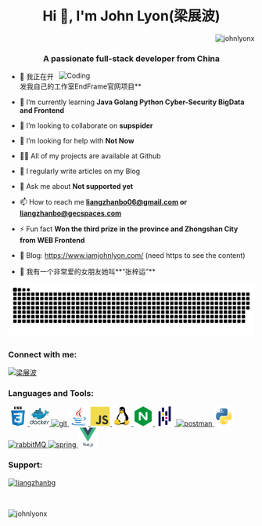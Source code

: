 <h1 align="center">Hi 👋, I'm John Lyon(梁展波)</h1>
<p align="right"> <img src="https://komarev.com/ghpvc/?username=johnlyonx&label=Profile%20views&color=0e75b6&style=flat" alt="johnlyonx" /> </p>
<h3 align="center">A passionate full-stack developer from China</h3>
<img align="right" alt="Coding" width="400" src="https://johnlyongithub.oss-cn-guangzhou.aliyuncs.com/zzy.png">

- 🔭 我正在开发我自己的工作室EndFrame官网项目**

- 🌱 I’m currently learning **Java Golang Python Cyber-Security BigData and Frontend**

- 👯 I’m looking to collaborate on **supspider**

- 🤝 I’m looking for help with **Not Now**

- 👨‍💻 All of my projects are available at Github

- 📝 I regularly write articles on my Blog

- 💬 Ask me about **Not supported yet**

- 📫 How to reach me **liangzhanbo06@gmail.com or liangzhanbo@gecspaces.com**

- ⚡ Fun fact **Won the third prize in the province and Zhongshan City from WEB Frontend**

- 🪪 Blog: https://www.iamjohnlyon.com/ (need https to see the content)

- 🩷 我有一个非常爱的女朋友她叫**“张梓运”**

![snake gif](https://github.com/JohnLyonX/JohnLyonX/blob/manual-run-output/only-svg/github-contribution-grid-snake.svg)

<h3 align="left">Connect with me:</h3>
<p align="left">
<a href="https://www.youtube.com/c/梁展波" target="blank"><img align="center" src="https://raw.githubusercontent.com/rahuldkjain/github-profile-readme-generator/master/src/images/icons/Social/youtube.svg" alt="梁展波" height="30" width="40" /></a>
</p>

<h3 align="left">Languages and Tools:</h3>
<p align="left"> <a href="https://www.w3schools.com/css/" target="_blank" rel="noreferrer"> <img src="https://raw.githubusercontent.com/devicons/devicon/master/icons/css3/css3-original-wordmark.svg" alt="css3" width="40" height="40"/> </a> <a href="https://www.docker.com/" target="_blank" rel="noreferrer"> <img src="https://raw.githubusercontent.com/devicons/devicon/master/icons/docker/docker-original-wordmark.svg" alt="docker" width="40" height="40"/> </a> <a href="https://git-scm.com/" target="_blank" rel="noreferrer"> <img src="https://www.vectorlogo.zone/logos/git-scm/git-scm-icon.svg" alt="git" width="40" height="40"/> </a> <a href="https://www.java.com" target="_blank" rel="noreferrer"> <img src="https://raw.githubusercontent.com/devicons/devicon/master/icons/java/java-original.svg" alt="java" width="40" height="40"/> </a> <a href="https://developer.mozilla.org/en-US/docs/Web/JavaScript" target="_blank" rel="noreferrer"> <img src="https://raw.githubusercontent.com/devicons/devicon/master/icons/javascript/javascript-original.svg" alt="javascript" width="40" height="40"/> </a> <a href="https://www.linux.org/" target="_blank" rel="noreferrer"> <img src="https://raw.githubusercontent.com/devicons/devicon/master/icons/linux/linux-original.svg" alt="linux" width="40" height="40"/> </a> <a href="https://www.nginx.com" target="_blank" rel="noreferrer"> <img src="https://raw.githubusercontent.com/devicons/devicon/master/icons/nginx/nginx-original.svg" alt="nginx" width="40" height="40"/> </a> <a href="https://pandas.pydata.org/" target="_blank" rel="noreferrer"> <img src="https://raw.githubusercontent.com/devicons/devicon/2ae2a900d2f041da66e950e4d48052658d850630/icons/pandas/pandas-original.svg" alt="pandas" width="40" height="40"/> </a> <a href="https://postman.com" target="_blank" rel="noreferrer"> <img src="https://www.vectorlogo.zone/logos/getpostman/getpostman-icon.svg" alt="postman" width="40" height="40"/> </a> <a href="https://www.python.org" target="_blank" rel="noreferrer"> <img src="https://raw.githubusercontent.com/devicons/devicon/master/icons/python/python-original.svg" alt="python" width="40" height="40"/> </a> <a href="https://www.rabbitmq.com" target="_blank" rel="noreferrer"> <img src="https://www.vectorlogo.zone/logos/rabbitmq/rabbitmq-icon.svg" alt="rabbitMQ" width="40" height="40"/> </a> <a href="https://spring.io/" target="_blank" rel="noreferrer"> <img src="https://www.vectorlogo.zone/logos/springio/springio-icon.svg" alt="spring" width="40" height="40"/> </a> <a href="https://vuejs.org/" target="_blank" rel="noreferrer"> <img src="https://raw.githubusercontent.com/devicons/devicon/master/icons/vuejs/vuejs-original-wordmark.svg" alt="vuejs" width="40" height="40"/> </a> </p>

<h3 align="left">Support:</h3>
<p>
  <a href="https://www.buymeacoffee.com/liangzhanbg"> <img align="center" src="https://cdn.buymeacoffee.com/buttons/v2/default-yellow.png" height="50" width="210" alt="liangzhanbg" /></a>
</p>
<!--
<p>
  <img align="center" src="https://github-readme-stats.vercel.app/api/top-langs?username=pojohnx&show_icons=true&locale=en&layout=compact" alt="pojohnx" />
</p>
-->
<br>
<p>
  <img align="center" src="https://github-readme-stats.vercel.app/api?username=johnlyonx&show_icons=true&locale=en" alt="johnlyonx" />
<!--   <img align="center" src="https://github-readme-streak-stats.herokuapp.com/?user=johnlyonx&" alt="johnlyonx" /> -->
</p>

<!---
PoJohnX/PoJohnX is a ✨ special ✨ repository because its `README.md` (this file) appears on your GitHub profile.
You can click the Preview link to take a look at your changes.
--->
